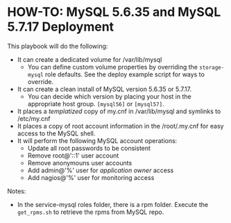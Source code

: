 # HOW-TO:  MySQL 5.6.35 and MySQL 5.7.17 Deployment

This playbook will do the following:
* It can create a dedicated volume for /var/lib/mysql
    * You can define custom volume properties by overriding the `storage-mysql` role defaults.  See the deploy example script for ways to override.
* It can create a clean install of MySQL version 5.6.35 or 5.7.17.
    * You can decide which version by placing your host in the appropriate host group. `[mysql56]` or `[mysql57]`.
* It places a *templatized* copy of my.cnf in /var/lib/mysql and symlinks to /etc/my.cnf
* It places a copy of root account information in the /root/.my.cnf for easy access to the MySQL shell.
* It will perform the following MySQL account operations:
    * Update all root passwords to be consistent
    * Remove root@'::1' user account
    * Remove anonymouns user accounts
    * Add admin@'%' user for *application owner* access
    * Add nagios@'%' user for monitoring access

Notes:
* In the service-mysql roles folder, there is a rpm folder.  Execute the `get_rpms.sh` to retrieve the rpms from MySQL repo.
